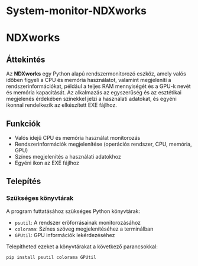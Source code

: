 # System-monitor-NDXworks

# NDXworks

## Áttekintés

Az **NDXworks** egy Python alapú rendszermonitorozó eszköz, amely valós időben figyeli a CPU és memória használatot, valamint megjeleníti a rendszerinformációkat, például a teljes RAM mennyiségét és a GPU-k nevét és memória kapacitását. Az alkalmazás az egyszerűség és az esztétikai megjelenés érdekében színekkel jelzi a használati adatokat, és egyéni ikonnal rendelkezik az elkészített EXE fájlhoz.

## Funkciók

- Valós idejű CPU és memória használat monitorozás
- Rendszerinformációk megjelenítése (operációs rendszer, CPU, memória, GPU)
- Színes megjelenítés a használati adatokhoz
- Egyéni ikon az EXE fájlhoz

## Telepítés

### Szükséges könyvtárak

A program futtatásához szükséges Python könyvtárak:
- `psutil`: A rendszer erőforrásainak monitorozásához
- `colorama`: Színes szöveg megjelenítéséhez a terminálban
- `GPUtil`: GPU információk lekérdezéséhez

Telepítheted ezeket a könyvtárakat a következő parancsokkal:

```bash
pip install psutil colorama GPUtil
